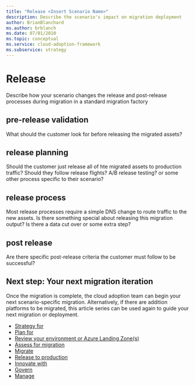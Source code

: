 ```yaml
---
title: "Release <Insert Scenario Name>"
description: Describe the scenario's impact on migration deployment
author: BrianBlanchard
ms.author: brblanch
ms.date: 07/01/2010
ms.topic: conceptual
ms.service: cloud-adoption-framework
ms.subservice: strategy
---
```


# Release <Insert Scenario Name>

Describe how your scenario changes the release and post-release processes during migration in a standard migration factory

## <Insert Scenario Name> pre-release validation

What should the customer look for before releasing the migrated assets?

## <Insert Scenario Name> release planning

Should the customer just release all of hte migrated assets to production traffic?
Should they follow release flights? A/B release testing? or some other process specific to their scenario?

## <Insert Scenario Name> release process

Most release processes require a simple DNS change to route traffic to the new assets.
Is there something special about releasing this migration output? Is there a data cut over or some extra step?

## <Insert Scenario Name> post release

Are there specific post-release criteria the customer must follow to be successful?

## Next step: Your next migration iteration

Once the <Insert Scenario Name> migration is complete, the cloud adoption team can begin your next scenario-specific migration. Alternatively, if there are addition platforms to be migrated, this article series can be used again to guide your next <Insert Scenario Name> migration or deployment.

- [Strategy for <Insert Scenario Name>](./strategy.md)
- [Plan for <Insert Scenario Name>](./plan.md)
- [Review your environment or Azure Landing Zone(s)](./ready.md)
- [Assess for <Insert Scenario Name> migration](./migrate-assess.md)
- [Migrate <Insert Scenario Name>](./migrate-deploy.md)
- [Release <Insert Scenario Name> to production](./migrate-release.md)
- [Innovate with <Insert Scenario Name>](./innovate.md)
- [Govern <Insert Scenario Name>](./govern.md)
- [Manage <Insert Scenario Name>](./manage.md)
